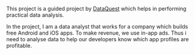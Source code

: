 This project is a guided project by [DataQuest](https://app.dataquest.io/c/112/m/350/guided-project%3A-profitable-app-profiles-for-the-app-store-and-google-play-markets/1/analyzing-mobile-app-data) which helps in performing practical data analysis. 

In the project, I am a data analyst that works for a company which builds free Android and iOS apps. To make revenue, we use in-app ads. Thus i need to analyse data to help our developers know which app profiles are profitable.
